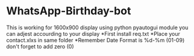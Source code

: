 # WhatsApp-Birthday-bot
This is working for 1600x900 display using python pyautogui module you can adjest accourding to your display
*First install req.txt
*Place your contact.xlxs in same folder 
*Remember Date Format is %d-%m (01-09) don't forget to add zero (0)

